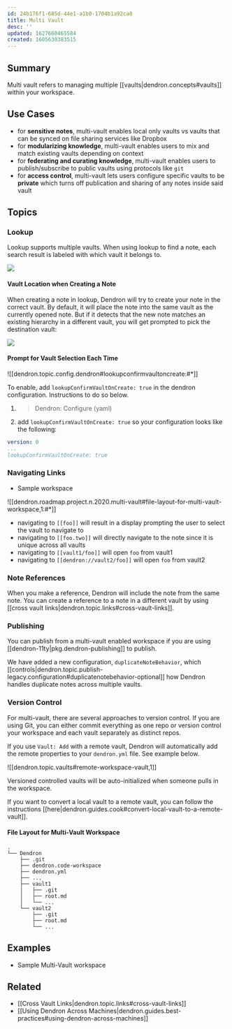 ```yaml
---
id: 24b176f1-685d-44e1-a1b0-1704b1a92ca0
title: Multi Vault
desc: ''
updated: 1627660465584
created: 1605630383515
---
```


## Summary

Multi vault refers to managing multiple [[vaults|dendron.concepts#vaults]] within your workspace.

## Use Cases

- for **sensitive notes**, multi-vault enables local only vaults vs vaults that can be synced on file sharing services like Dropbox
- for **modularizing knowledge**, multi-vault enables users to mix and match existing vaults depending on context
- for **federating and curating knowledge**, multi-vault enables users to publish/subscribe to public vaults using protocols like `git`
- for **access control**, multi-vault lets users configure specific vaults to be **private** which turns off publication and sharing of any notes inside said vault

## Topics

### Lookup

Lookup supports multiple vaults. When using lookup to find a note, each search result is labeled with which vault it belongs to.

![](https://foundation-prod-assetspublic53c57cce-8cpvgjldwysl.s3-us-west-2.amazonaws.com/assets/images/roots.jpg)

#### Vault Location when Creating a Note

When creating a note in lookup, Dendron will try to create your note in the correct vault. By default, it will place the note into the same vault as the currently opened note. But if it detects that the new note matches an existing hierarchy in a different vault, you will get prompted to pick the destination vault:

![](https://org-dendron-public-assets.s3.amazonaws.com/images/create-note-multi-vault-selection.png)

#### Prompt for Vault Selection Each Time

![[dendron.topic.config.dendron#lookupconfirmvaultoncreate:#*]]

To enable,  add `lookupConfirmVaultOnCreate: true` in the dendron configuration. Instructions to do so below.

1. > Dendron: Configure (yaml)
2. add `lookupConfirmVaultOnCreate: true` so your configuration looks like the following:

```yml
version: 0
...
lookupConfirmVaultOnCreate: true
```

### Navigating Links

- Sample workspace

![[dendron.roadmap.project.n.2020.multi-vault#file-layout-for-multi-vault-workspace,1:#*]]

- navigating  to `[[foo]]` will result in a display prompting the user to select the vault to navigate to 
- navigating to `[[foo.two]]` will directly navigate to the note since it is unique across all vaults
- navigating to `[[vault1/foo]]` will open `foo` from vault1 
- navigating to `[[dendron://vault2/foo]]` will open `foo` from vault2

### Note References

When you make a reference, Dendron will include the note from the same note. You can create a reference to a note in a different vault by using [[cross vault links|dendron.topic.links#cross-vault-links]].

### Publishing

You can publish from a multi-vault enabled workspace if you are using [[dendron-11ty|pkg.dendron-publishing]] to publish. 

We have added a new configuration, `duplicateNoteBehavior`, which [[controls|dendron.topic.publish-legacy.configuration#duplicatenotebehavior-optional]] how Dendron handles duplicate notes across multiple vaults.

### Version Control

For multi-vault, there are several approaches to version control. If you are using Git, you can either commit everything as one repo or version control your workspace and each vault separately as distinct repos.

If you use `Vault: Add` with a remote vault, Dendron will automatically add the remote properties to your `dendron.yml` file. See example below.

![[dendron.topic.vaults#remote-workspace-vault,1]]

Versioned controlled vaults will be auto-initialized when someone pulls in the workspace. 

If you want to convert a local vault to a remote vault, you can follow the instructions [[here|dendron.guides.cook#convert-local-vault-to-a-remote-vault]].

#### File Layout for Multi-Vault Workspace

```
.
└── Dendron
    ├── .git
    ├── dendron.code-workspace
    ├── dendron.yml
    ├── ...
    ├── vault1
    │   ├── .git
    │   ├── root.md
    │   └── ...
    └── vault2
        ├── .git
        ├── root.md
        └── ...
```

## Examples

- Sample Multi-Vault workspace

## Related

- [[Cross Vault Links|dendron.topic.links#cross-vault-links]]
- [[Using Dendron Across Machines|dendron.guides.best-practices#using-dendron-across-machines]]
